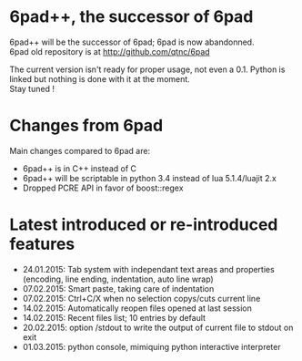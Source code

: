 # 6pad++, the successor of 6pad

6pad++ will be the successor of 6pad; 6pad is now abandonned.  
6pad old repository is at <http://github.com/qtnc/6pad>

The current version isn't ready for proper usage, not even a 0.1. Python is linked but nothing is done with it at the moment.  
Stay tuned !

# Changes from 6pad

Main changes compared to 6pad are:

* 6pad++ is in C++ instead of C
* 6pad++ will be scriptable in python 3.4 instead of lua 5.1.4/luajit 2.x
* Dropped PCRE API in favor of boost::regex

# Latest introduced or re-introduced features

* 24.01.2015: Tab system with independant text areas and properties (encoding, line ending, indentation, auto line wrap)
* 07.02.2015: Smart paste, taking care of indentation
* 07.02.2015: Ctrl+C/X when no selection copys/cuts current line
* 14.02.2015: Automatically reopen files opened at last session
* 14.02.2015: Recent files list; 10 entries by default
* 20.02.2015: option /stdout to write the output of current file to stdout on exit
* 01.03.2015: python console, mimiquing python interactive interpreter

